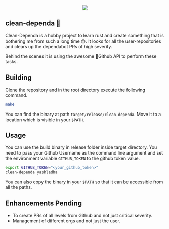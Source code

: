 <p align="center"> <img src="http://ForTheBadge.com/images/badges/made-with-rust.svg" /> </p>

## clean-dependa 🧹

Clean-Dependa is a hobby project to learn rust and create something that is
bothering me from such a long time 😓. It looks for all the user-repositories and
clears up the dependabot PRs of high severity.

Behind the scenes it is using the awesome 🤘Github API to perform these tasks.

## Building

Clone the repository and in the root directory execute the following command.

```sh
make
```

You can find the binary at path `target/release/clean-dependa`. Move it to a
location which is visible in your `$PATH`.

## Usage

You can use the build binary in release folder inside target directory. You need
to pass your Github Username as the command line argument and set the
environment variable `GITHUB_TOKEN` to the github token value.

```sh
export GITHUB_TOKEN="<your_github_token>"
clean-dependa yashladha
```

You can also copy the binary in your `$PATH` so that it can be accessible from
all the paths.

## Enhancements Pending

* To create PRs of all levels from Github and not just critical severity.
* Management of different orgs and not just the user.
